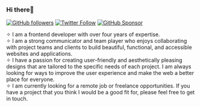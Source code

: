 <!--
**berkayaskin/berkayaskin** is a ✨ _special_ ✨ repository because its `README.md` (this file) appears on your GitHub profile.

Here are some ideas to get you started:

- 🔭 I’m currently working on ...
- 🌱 I’m currently learning ...
- 👯 I’m looking to collaborate on ...
- 🤔 I’m looking for help with ...
- 💬 Ask me about ...
- 📫 How to reach me: ...
- 😄 Pronouns: ...
- ⚡ Fun fact: ...
-->
### Hi there👋

[![GitHub followers](https://img.shields.io/github/followers/berkayaskin?label=Follow%20at%20GitHub&style=for-the-badge)](https://github.com/berkayaskin)
[![Twitter Follow](https://img.shields.io/twitter/follow/berkayaskin?label=Follow%20at%20Twitter&style=for-the-badge)](https://twitter.com/berkayaskin)
[![GitHub Sponsor](https://img.shields.io/badge/SUPPORT%20AT-GITHUB-blue?style=for-the-badge)](https://github.com/sponsors/berkayaskin)

✧ I am a frontend developer with over four years of expertise.\
✧ I am a strong communicator and team player who enjoys collaborating with project teams and clients to build beautiful, functional, and accessible websites and applications.\
✧ I have a passion for creating user-friendly and aesthetically pleasing designs that are tailored to the specific needs of each project. I am always looking for ways to improve the user experience and make the web a better place for everyone.\
✧ I am currently looking for a remote job or freelance opportunities. If you have a project that you think I would be a good fit for, please feel free to get in touch.

<!--
![Berkay's GitHub Stats](https://github-readme-stats.vercel.app/api?username=berkayaskin&show_icons=true)
-->
